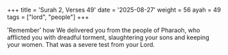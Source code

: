 +++
title = 'Surah 2, Verses 49'
date = '2025-08-27'
weight = 56
ayah = 49
tags = ["lord", "people"]
+++

˹Remember˺ how We delivered you from the people of Pharaoh, who afflicted you with dreadful torment, slaughtering your sons and keeping your women. That was a severe test from your Lord.